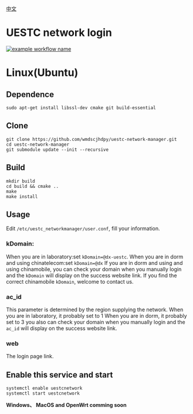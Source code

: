 [中文](README.zh.md)
# UESTC network login
[![example workflow name](https://github.com/ehds/uestc_network_manager/workflows/C/C++%20CI/badge.svg)](https://github.com/ehds/uestc_network_manager/actions)

# Linux(Ubuntu)
## Dependence
```
sudo apt-get install libssl-dev cmake git build-essential
```

## Clone
```
git clone https://github.com/wmdscjhdpy/uestc-network-manager.git
cd uestc-network-manager
git submodule update --init --recursive
```

## Build
```
mkdir build
cd build && cmake ..
make
make install
```

## Usage
Edit `/etc/uestc_networkmanager/user.conf`, fill your information.

### kDomain:
When you are in laboratory:set `kDomain=@dx-uestc`.
When you are in dorm and using chinatelecom:set `kDomain=@dx`
If you are in dorm and using and using chinamobile, you can check your domain when you manually login and the `kDomain` will display on the success website link. If you find the correct chinamobile `kDomain`, welcome to contact us.

### ac_id
This parameter is determined by the region supplying the network.
When you are in laboratory, it probably set to 1
When you are in dorm, it probably set to 3
you also can check your domain when you manually login and the `ac_id` will display on the success website link.

### web
The login page link.

## Enable this service and start
```
systemctl enable uestcnetwork
systemctl start uestcnetwork
```

**Windows、 MacOS and OpenWrt comming soon**
